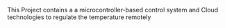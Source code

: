 This Project contains a a microcontroller-based control system and Cloud technologies
 to regulate the temperature remotely
